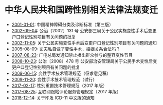 # 中华人民共和国跨性别相关法律法规变迁

- [2001-01-01][]: 中国精神障碍分类及诊断标准（第三版）
- [2002-09-04][]: 公治〔2002〕131 号 公安部三局关于公民实施变性手术后变更户口登记性别项目有关问题的批复
- [2002-11-05][]: 关于公民实施变性手术后变更户口登记性别项目有关问题的通知
- [2005-08-09][]: 丈夫私自做了变性手术，婚姻关系合法吗？
- [2007-08-23][]: 广电总局发通知禁止播出群众参与的整容变性节目
- [2008-10-23][]: 公治〔2008〕478 号 公安部治安管理局关于公民手术变性后变更户口登记性别项目有关问题的批复
- [2009-06-15][]: 变性手术技术管理规范（征求意见稿）
- [2009-11-20][]: 变性手术技术管理规范（试行）
- [2017-02-17][]: 性别重置技术管理规范（2017 年版）
- [2017-08-25][]: 互联网跟帖评论服务管理规定（2017 年版）
- [2018-12-14][]: 关于印发 ICD-11 中文版的通知

[2001-01-01]: https://github.com/mtf-wiki/legal-spec/commit/2001-01-01
[2002-09-04]: https://github.com/mtf-wiki/legal-spec/commit/2002-09-04
[2002-11-05]: https://github.com/mtf-wiki/legal-spec/commit/2002-11-05
[2005-08-09]: https://github.com/mtf-wiki/legal-spec/commit/2005-08-09
[2007-08-23]: https://github.com/mtf-wiki/legal-spec/commit/2007-08-23
[2008-10-23]: https://github.com/mtf-wiki/legal-spec/commit/2008-10-23
[2009-06-15]: https://github.com/mtf-wiki/legal-spec/commit/2009-06-15
[2009-11-20]: https://github.com/mtf-wiki/legal-spec/commit/2009-11-20
[2017-02-17]: https://github.com/mtf-wiki/legal-spec/commit/2017-02-17
[2017-08-25]: https://github.com/mtf-wiki/legal-spec/commit/2017-08-25
[2018-12-14]: https://github.com/mtf-wiki/legal-spec/commit/2018-12-14
